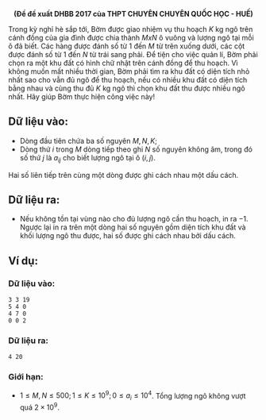 **<center>(Đề đề xuất DHBB 2017 của THPT CHUYÊN CHUYÊN QUỐC HỌC - HUẾ)</center>**

Trong kỳ nghỉ hè sắp tới, Bờm được giao nhiệm vụ thu hoạch $K$ kg ngô trên cánh đồng của gia đình được chia thành $MxN$ ô vuông và lượng ngô tại mỗi ô đã biết. Các hàng được đánh số từ $1$ đến $M$ từ trên xuống dưới, các cột được đánh số từ $1$ đến $N$ từ trái sang phải. Để tiện cho việc quản lí, Bờm phải chọn ra một khu đất có hình chữ nhật trên cánh đồng để thu hoạch. Vì không muốn mất nhiều thời gian, Bờm phải tìm ra khu đất có diện tích nhỏ nhất sao cho vẫn đủ ngô để thu hoạch, nếu có nhiều khu đất có diện tích bằng nhau và cùng thu đủ $K$ kg ngô thì chọn khu đất thu được nhiều ngô nhất. Hãy giúp Bờm thực hiện công việc này!

## Dữ liệu vào:
- Dòng đầu tiên chứa ba số nguyên $M, N, K$;
- Dòng thứ $i$ trong $M$ dòng tiếp theo ghi $N$ số nguyên không âm, trong đó số thứ $j$ là $a_{ij}$ cho biết lượng ngô tại ô $(i, j)$.

Hai số liên tiếp trên cùng một dòng được ghi cách nhau một dấu cách.

## Dữ liệu ra:
- Nếu không tồn tại vùng nào cho đủ lượng ngô cần thu hoạch, in ra $-1$. Ngược lại in ra trên một dòng hai số nguyên gồm diện tích khu đất và khối lượng ngô thu được, hai số được ghi cách nhau bởi dấu cách.

## Ví dụ:
### Dữ liệu vào:
```
3 3 19
5 4 0
4 7 0
0 0 2
```

### Dữ liệu ra:
```
4 20
```

### Giới hạn:
- $1 ≤ M, N ≤ 500; 1 ≤ K ≤ 10^9; 0 ≤ a_i ≤ 10^4$. Tổng lượng ngô không vượt quá $2\times 10^9$.